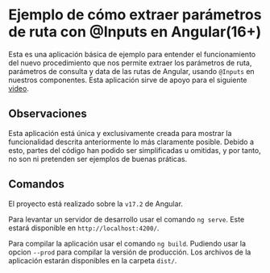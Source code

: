 # Ejemplo de cómo extraer parámetros de ruta con @Inputs en Angular(16+)

Esta es una aplicación básica de ejemplo para entender el funcionamiento del nuevo procedimiento que nos permite extraer los parámetros de ruta, parámetros de consulta y data de las rutas de Angular, usando `@Inputs` en nuestros componentes. Esta aplicación sirve de apoyo para el siguiente [video](https://youtu.be/Ozm4VOgYIQE).

## Observaciones

Esta aplicación está única y exclusivamente creada para mostrar la funcionalidad descrita anteriormente lo más claramente posible. Debido a esto, partes del código han podido ser simplificadas u omitidas, y por tanto, no son ni pretenden ser ejemplos de buenas práticas.

## Comandos

El proyecto está realizado sobre la `v17.2` de Angular.

Para levantar un servidor de desarrollo usar el comando `ng serve`. Este estará disponible en `http://localhost:4200/`.

Para compilar la aplicación usar el comando `ng build`. Pudiendo usar la opcion `--prod` para compilar la versión de producción. Los archivos de la aplicación estarán disponibles en la carpeta `dist/`.
